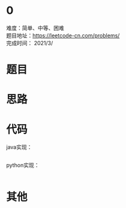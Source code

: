 # 0
难度：简单、中等、困难   
题目地址：https://leetcode-cn.com/problems/    
完成时间：  2021/3/   
# 题目

# 思路

# 代码
java实现：   
```

```
python实现：   
```

```
# 其他